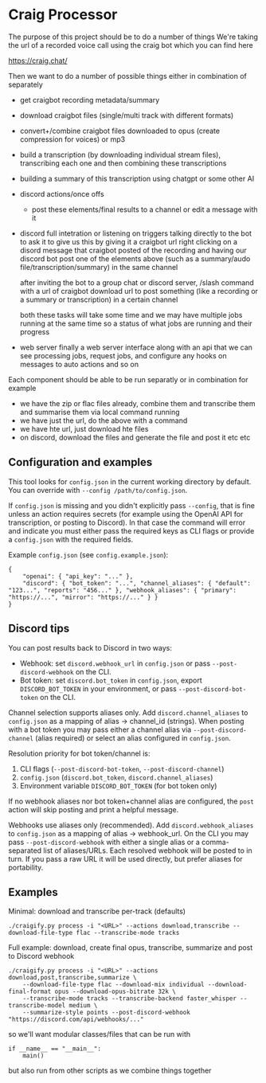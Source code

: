 # Craig Processor


The purpose of this project should be to do a number of things
We're taking the url of a recorded voice call using the craig bot which you can find here

https://craig.chat/

Then we want to do a number of possible things either in combination of separately

* get craigbot recording metadata/summary
* download craigbot files (single/multi track with different formats)
* convert+/combine craigbot files downloaded to opus (create compression for voices) or mp3

* build a transcription 
    (by downloading individual stream files), transcribing each one and then combining these transcriptions

* building a summary of this transcription using chatgpt or some other AI

* discord actions/once offs
    * post these elements/final results to a channel or edit a message with it

* discord full intetration or listening on triggers
    talking directly to the bot to ask it to give us this by giving it a craigbot url
    right clicking on a disord message that craigbot posted of the recording and having our discord bot  post one of the elements above (such as a summary/audo file/transcription/summary) in the same channel

    after inviting the bot to a group chat or discord server,
    /slash command with a url of craigbot download url to post something (like a recording or a summary or transcription) in a certain channel

    both these tasks will take some time and we may have multiple jobs running at the same time so a status of what jobs are running and their progress 

* web server
    finally a web server interface along with an api that we can see processing jobs, request jobs, and configure any hooks on messages to auto actions and so on

Each component should be able to be run separatly or in combination for example
* we have the zip or flac files already, combine them and transcribe them and summarise them via local command running
* we have just the url, do the above with a command
* we have hte url, just download hte files 
* on discord, download the files and generate the file and post it
etc etc

Configuration and examples
--------------------------

This tool looks for `config.json` in the current working directory by default. You can override with `--config /path/to/config.json`.

If `config.json` is missing and you didn't explicitly pass `--config`, that is fine unless an action requires secrets (for example using the OpenAI API for transcription, or posting to Discord). In that case the command will error and indicate you must either pass the required keys as CLI flags or provide a `config.json` with the required fields.


Example `config.json` (see `config.example.json`):

```
{
    "openai": { "api_key": "..." },
    "discord": { "bot_token": "...", "channel_aliases": { "default": "123...", "reports": "456..." }, "webhook_aliases": { "primary": "https://...", "mirror": "https://..." } }
}
```

Discord tips
------------

You can post results back to Discord in two ways:

- Webhook: set `discord.webhook_url` in `config.json` or pass `--post-discord-webhook` on the CLI.
- Bot token: set `discord.bot_token` in `config.json`, export `DISCORD_BOT_TOKEN` in your environment, or pass `--post-discord-bot-token` on the CLI.

Channel selection supports aliases only. Add `discord.channel_aliases` to `config.json` as a mapping of alias -> channel_id (strings). When posting with a bot token you may pass either a channel alias via `--post-discord-channel` (alias required) or select an alias configured in `config.json`.

Resolution priority for bot token/channel is:

1. CLI flags (`--post-discord-bot-token`, `--post-discord-channel`)
2. `config.json` (`discord.bot_token`, `discord.channel_aliases`)
3. Environment variable `DISCORD_BOT_TOKEN` (for bot token only)

If no webhook aliases nor bot token+channel alias are configured, the `post` action will skip posting and print a helpful message.

Webhooks use aliases only (recommended). Add `discord.webhook_aliases` to `config.json` as a mapping of alias -> webhook_url. On the CLI you may pass `--post-discord-webhook` with either a single alias or a comma-separated list of aliases/URLs. Each resolved webhook will be posted to in turn. If you pass a raw URL it will be used directly, but prefer aliases for portability.

Examples
--------

Minimal: download and transcribe per-track (defaults)

```
./craigify.py process -i "<URL>" --actions download,transcribe --download-file-type flac --transcribe-mode tracks
```

Full example: download, create final opus, transcribe, summarize and post to Discord webhook

```
./craigify.py process -i "<URL>" --actions download,post,transcribe,summarize \
    --download-file-type flac --download-mix individual --download-final-format opus --download-opus-bitrate 32k \
    --transcribe-mode tracks --transcribe-backend faster_whisper --transcribe-model medium \
    --summarize-style points --post-discord-webhook "https://discord.com/api/webhooks/..."
```

so we'll want modular classes/files that can be run with 
```
if __name__ == "__main__":
	main()
```

but also run from other scripts as we combine things together